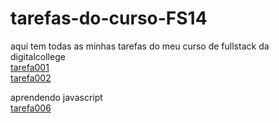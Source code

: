# tarefas-do-curso-FS14
aqui tem todas as minhas tarefas do meu curso de fullstack da digitalcollege <br>
<a href="https://daviiisousa.github.io/html-css/teste002/">tarefa001</a> <br>
<a href="https://daviiisousa.github.io/FlexBox-Fitness/">tarefa002</a> <br>

aprendendo javascript <br>
<a href="https://daviiisousa.github.io/Javascript-estudos/tarefa006/">tarefa006</a> 
